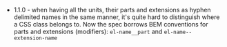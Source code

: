 * 1.1.0 - when having all the units, their parts and extensions as hyphen delimited names in the same manner, it's quite hard to distinguish where a CSS class belongs to. Now the spec borrows BEM conventions for parts and extensions (modifiers): `el-name__part` and `el-name--extension-name`